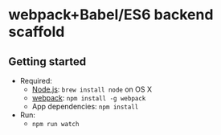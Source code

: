 # webpack+Babel/ES6 backend scaffold

## Getting started

* Required:
    * [Node.js](http://nodejs.org): `brew install node` on OS X
    * [webpack](https://webpack.github.io): `npm install -g webpack`
    * App dependencies: `npm install`
* Run:
    * `npm run watch`

